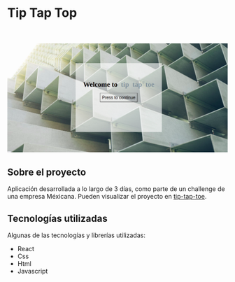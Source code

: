 # Tip Tap Top
<br> </br>
![proyect](https://github.com/Eduardo871/Landing-Page-Coca-Cola/blob/main/images/Screenshot%20from%202021-07-14%2001-21-05.png?raw=true)


## Sobre el proyecto

Aplicación desarrollada a lo largo de 3 días, como parte de un challenge de una empresa Méxicana. Pueden visualizar el proyecto en [tip-tap-toe](https://barberscommunity-g8.netlify.app/). 

## Tecnologías utilizadas

Algunas de las tecnologías y librerías utilizadas:

- React
- Css
- Html
- Javascript
